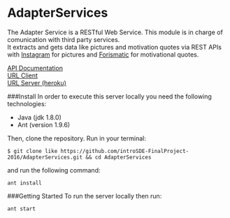 # AdapterServices

The Adapter Service is a RESTful Web Service. This module is in charge of comunication with third party services.  
It extracts and gets data like pictures and motivation quotes via REST APIs with [Instagram](https://www.instagram.com/developer/) for pictures and [Forismatic](http://forismatic.com/en/) for motivational quotes.

[API Documentation](http://docs.adapterservices.apiary.io/#)  
[URL Client](https://github.com/introSDE-FinalProject-2016/Telegram-Bot)  
[URL Server (heroku)](https://stark-island-39603.herokuapp.com/sdelab/adapter-service) 


###Install
In order to execute this server locally you need the following technologies:

* Java (jdk 1.8.0)
* Ant (version 1.9.6)

Then, clone the repository. Run in your terminal:

```
$ git clone like https://github.com/introSDE-FinalProject-2016/AdapterServices.git && cd AdapterServices
```

and run the following command:
```
ant install
```

###Getting Started
To run the server locally then run:
```
ant start
```

